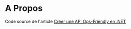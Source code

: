 # A Propos

Code source de l'article [Créer une API Ops-Friendly en .NET](https://trigueros.tech/creer-une-api-ops-friendly-en-net/)